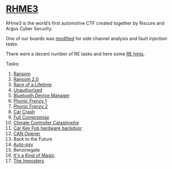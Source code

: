 # [RHME3](https://rhme.riscure.com/3/challenges)

RHme3 is the world’s first automotive CTF created together by Riscure and Argus Cyber Security.

One of our boards was [modified](hw.md) for side channel analysis and fault injection tasks.

There were a decent number of RE tasks and here some [RE hints](rehints.md).

Tasks:

1. [Ransom](ransome.md)
1. [Ransom 2.0](ransome2.md)
1. [Race of a Lifetime](race_of_a_lifetime.md)
1. [Unauthorized](unauthorized.md)
1. [Bluetooth Device Manager](bluetooth_manager.md)
1. [Phonic Frenzy 1](phonic1.md)
1. [Phonic Frenzy 2](phonic2.md)
1. [Car Crash](car_crash.md)
1. [Full Compromise](full_compromise.md)
1. [Climate Controller Catastrophe](climat_controller.md)
1. [Car Key Fob hardware backdoor](car_key_fob_hardware.md)
1. [CAN Opener](can_opener.md)
1. Back to the Future
1. [Auto-psy](autopsy.md)
1. Benzinegate
1. [It's a Kind of Magic](its_a_kind_of_magic.md)
1. [The Imposters](theimposters.md)
